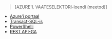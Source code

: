 > [AZURE'I. VAATESELEKTORI-loendi (meetod)]
- [Azure'i portaal](sql-database-configure-firewall-settings.md)
- [Transact-SQL-is](sql-database-configure-firewall-settings-tsql.md)
- [PowerShelli](sql-database-configure-firewall-settings-powershell.md)
- [REST API-GA](sql-database-configure-firewall-settings-rest.md)

